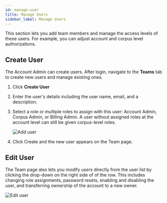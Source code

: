 ```yaml
---
id: manage-user
title: Manage Users
sidebar_label: Manage Users
---
```


This section lets you add team members and manage the access levels of these 
users. For example, you can adjust account and corpus level authorizations.

## Create User

The Account Admin can create users. After login, 
navigate to the **Teams** tab to create new users
and manage existing ones. 

1. Click **Create User**
2. Enter the user's details including the user name, email, and a 
   description.
3. Select a role or multiple roles to assign with this user: Account Admin, 
   Corpus Admin, or Billing Admin. A user without assigned roles at the 
   account level can still be given corpus-level roles.

   ![Add user](/img/new_user.png)

4. Click Create and the new user appears on the Team page.


## Edit User

The Team page also lets you modify users directly from the user 
list by clicking the drop-down on the right side of of the row. This 
includes changing role assignments, password resets, enabling and disabling 
the user, and transferring ownership of the account to
a new owner.

![Edit user](/img/edit_user.png)


